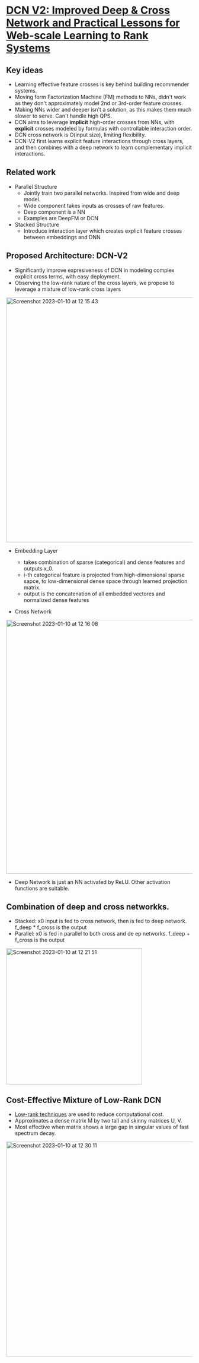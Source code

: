 # [DCN V2: Improved Deep & Cross Network and Practical Lessons for Web-scale Learning to Rank Systems](https://arxiv.org/pdf/2008.13535.pdf)

## Key ideas
* Learning effective feature crosses is key behind building recommender systems. 
* Moving form Factorization Machine (FM) methods to NNs, didn't work as they don't approximately model 2nd or 3rd-order feature crosses.
* Making NNs wider and deeper isn't a solution, as this makes them much slower to serve. Can't handle high QPS.
* DCN aims to leverage **implicit** high-order crosses from NNs, with **explicit** crosses modeled by formulas with controllable interaction order.
* DCN cross network is O(input size), limiting flexibility. 
* DCN-V2 first learns explicit feature interactions through cross layers, and then combines with a deep network to learn complementary implicit interactions.

## Related work
* Parallel Structure
  - Jointly train two parallel networks. Inspired from wide and deep model.
  - Wide component takes inputs as crosses of raw features. 
  - Deep component is a NN
  - Examples are DeepFM or DCN
* Stacked Structure
  - Introduce interaction layer which creates explicit feature crosses between embeddings and DNN

## Proposed Architecture: DCN-V2
* Significantly improve expresiveness of DCN in modeling complex explicit cross terms, with easy deployment.
* Observing the low-rank nature of the cross layers, we propose to leverage a mixture of low-rank cross layers 
<img width="660" alt="Screenshot 2023-01-10 at 12 15 43" src="https://user-images.githubusercontent.com/598891/211549266-35ccf743-db77-4539-b737-323e48e18518.png">

* Embedding Layer
  - takes combination of sparse (categorical) and dense features and outputs x_0.
  - i-th categorical feature is projected from high-dimensional sparse sapce, to low-dimensional dense space through learned projection matrix. 
  - output is the concatenation of all embedded vectores and normalized dense features
 
 
* Cross Network
<img width="684" alt="Screenshot 2023-01-10 at 12 16 08" src="https://user-images.githubusercontent.com/598891/211549347-4ca9ab67-8120-4d85-81a3-7126d71128d5.png">

* Deep Network is just an NN activated by ReLU. Other activation functions are suitable.

## Combination of deep and cross networkks.
- Stacked: x0 input is fed to cross network, then is fed to deep network. f_deep * f_cross is the output
- Parallel: x0 is fed in parallel to both cross and de
ep networks. f_deep + f_cross is the output 
<img width="367" alt="Screenshot 2023-01-10 at 12 21 51" src="https://user-images.githubusercontent.com/598891/211550620-800afe7e-92c2-4dcb-9e3e-7b448858c96d.png">

## Cost-Effective Mixture of Low-Rank DCN
* [Low-rank techniques](https://en.wikipedia.org/wiki/Low-rank_approximation) are used to reduce computational cost.
* Approximates a dense matrix M by two tall and skinny matrices U, V. 
* Most effective when matrix shows a large gap in singular values of fast spectrum decay. 
<img width="580" alt="Screenshot 2023-01-10 at 12 30 11" src="https://user-images.githubusercontent.com/598891/211552187-ed8df31c-55c5-4404-98f6-ff8e568e3694.png">
